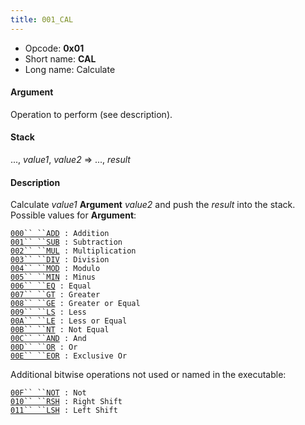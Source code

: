 ```yaml
---
title: 001_CAL
---
```


-   Opcode: **0x01**
-   Short name: **CAL**
-   Long name: Calculate

#### Argument

Operation to perform (see description).

#### Stack

..., *value1*, *value2* =&gt; ..., *result*

#### Description

Calculate *value1* **Argument** *value2* and push the *result* into the stack. Possible values for **Argument**:

[`000`` ``ADD`](001_CAL/000_ADD.md)` : Addition`  
[`001`` ``SUB`](001_CAL/001_SUB.md)` : Subtraction`  
[`002`` ``MUL`](001_CAL/002_MUL.md)` : Multiplication`  
[`003`` ``DIV`](001_CAL/003_DIV.md)` : Division`  
[`004`` ``MOD`](001_CAL/004_MOD.md)` : Modulo`  
[`005`` ``MIN`](001_CAL/005_MIN.md)` : Minus`  
[`006`` ``EQ`](001_CAL/006_EQ.md)` : Equal`  
[`007`` ``GT`](001_CAL/007_GT.md)` : Greater`  
[`008`` ``GE`](001_CAL/008_GE.md)` : Greater or Equal`  
[`009`` ``LS`](001_CAL/009_LS.md)` : Less`  
[`00A`` ``LE`](001_CAL/00A_LE.md)` : Less or Equal`  
[`00B`` ``NT`](001_CAL/00B_NT.md)` : Not Equal`  
[`00C`` ``AND`](001_CAL/00C_AND.md)` : And`  
[`00D`` ``OR`](001_CAL/00D_OR.md)` : Or`  
[`00E`` ``EOR`](001_CAL/00E_EOR.md)` : Exclusive Or`

Additional bitwise operations not used or named in the executable:

[`00F`` ``NOT`](001_CAL/00F_NOT.md)` : Not`  
[`010`` ``RSH`](001_CAL/010_RSH.md)` : Right Shift`  
[`011`` ``LSH`](001_CAL/011_LSH.md)` : Left Shift`
